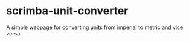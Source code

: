 # scrimba-unit-converter
A simple webpage for converting units from imperial to metric and vice versa
